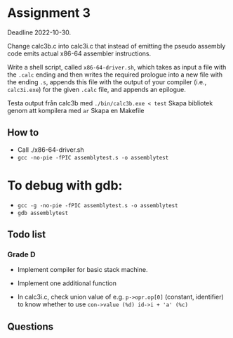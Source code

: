 # Assignment 3

Deadline 2022-10-30.

Change calc3b.c into calc3i.c that instead of emitting the pseudo assembly code emits actual x86-64 assembler instructions.

Write a shell script, called `x86-64-driver.sh`, which takes as input a file with the `.calc` ending and then writes the required prologue into a new file with the ending `.s`, appends this file with the output of your compiler (i.e., `calc3i.exe`) for the given `.calc` file, and appends an epilogue.

Testa output från calc3b med `./bin/calc3b.exe < test` 
Skapa bibliotek genom att kompilera med `ar`
Skapa en Makefile

## How to

- Call ./x86-64-driver.sh
- `gcc -no-pie -fPIC assemblytest.s -o assemblytest`

# To debug with gdb:
- `gcc -g -no-pie -fPIC assemblytest.s -o assemblytest`
- `gdb assemblytest`


## Todo list

### Grade D

-   Implement compiler for basic stack machine.

-   Implement one additional function

-   In calc3i.c, check union value of e.g. `p->opr.op[0]` (constant, identifier) to know whether to use `con->value (%d) id->i + 'a' (%c)`

## Questions

